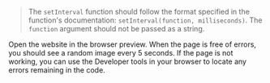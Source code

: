 > The `setInterval` function should follow the format specified in the function's documentation: `setInterval(function, milliseconds)`. The `function` argument should not be passed as a string.

Open the website in the browser preview. When the page is free of errors, you should see a random image every 5 seconds. If the page is not working, you can use the Developer tools in your browser to locate any errors remaining in the code.
